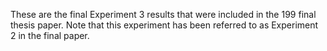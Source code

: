These are the final Experiment 3 results that were included in the 199 final thesis paper. Note that this experiment has been referred to as Experiment 2 in the final paper. 